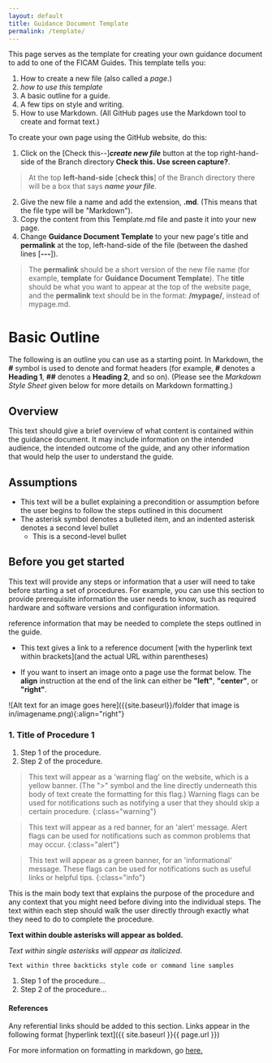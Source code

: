 ```yaml
---
layout: default
title: Guidance Document Template
permalink: /template/
---
```


This page serves as the template for creating your own guidance document to add to one of the FICAM Guides. This template tells you: 

  1. How to create a new file (also called a _page_.)
  2. _how to use this template_ 
  2. A basic outline for a guide.
  3. A few tips on style and writing. 
  4. How to use Markdown. (All GitHub pages use the Markdown tool to create and format text.)  

To create your own page using the GitHub website, do this:  

  1. Click on the [Check this--]**_create new file_** button at the top right-hand-side of the Branch directory **Check this.  Use screen capture?**. 
  > At the top **left-hand-side** [**check this**] of the Branch directory there will be a box that says **_name your file_**.
  2. Give the new file a name and add the extension, **.md**. (This means that the file type will be "Markdown").
  3. Copy the content from this Template.md file and paste it into your new page. 
  4. Change **Guidance Document Template** to your new page's title and **permalink** at the top, left-hand-side of the file (between the dashed lines [**---**]).  
  > The **permalink** should be a short version of the new file name (for example, **template** for **Guidance Document Template**). The **title** should be what you want to appear at the top of the website page, and the **permalink** text should be in the format: **/mypage/**, instead of mypage.md.

# Basic Outline 

The following is an outline you can use as a starting point. In Markdown, the **#** symbol is used to denote and format headers (for example, **#** denotes a **Heading 1**, **##** denotes a **Heading 2**, and so on).  (Please see the _Markdown Style Sheet_ given below for more details on Markdown formatting.)

<!--- For example, this code denotes a comment, and information written inside of it will not appear on the website but can be used as a reference for others viewing the file. -->

## Overview

This text should give a brief overview of what content is contained within the guidance document. It may include information on the intended audience, the intended outcome of the guide, and any other information that would help the user to understand the guide.

## Assumptions

  * This text will be a bullet explaining a precondition or assumption before the user begins to follow the steps outlined in this document
  * The asterisk symbol denotes a bulleted item, and an indented asterisk denotes a second level bullet
    * This is a second-level bullet

## Before you get started

This text will provide any steps or information that a user will need to take before starting a set of procedures. For example, you can use this section to provide prerequisite information the user needs to know, such as required hardware and software versions and configuration information.

reference information that may be needed to complete the steps outlined in the guide.

  * This text gives a link to a reference document [with the hyperlink text within brackets](and the actual URL within parentheses)

  * If you want to insert an image onto a page use the format below. The **align** instruction at the end of the link can either be **"left"**, **"center"**, or **"right"**.

![Alt text for an image goes here]({{site.baseurl}}/folder that image is in/imagename.png){:align="right"}

### 1. Title of Procedure 1

  1. Step 1 of the procedure.
  2. Step 2 of the procedure.
  


> This text will appear as a 'warning flag' on the website, which is a yellow banner. (The ">" symbol and the line directly underneath this body of text create the formatting for this flag.) Warning flags can be used for notifications such as notifying a user that they should skip a certain procedure.
{:class="warning"}

> This text will appear as a red banner, for an 'alert' message. Alert flags can be used for notifications such as common problems that may occur.
{:class="alert"}

> This text will appear as a green banner, for an 'informational' message. These flags can be used for notifications such as useful links or helpful tips.
{:class="info"}

This is the main body text that explains the purpose of the procedure and any context that you might need before diving into the individual steps. The text within each step should walk the user directly through exactly what they need to do to complete the procedure.

**Text within double asterisks will appear as bolded.**

*Text within single asterisks will appear as italicized.*

```Text within three backticks style code or command line samples```



1.	Step 1 of the procedure...
2.	Step 2 of the procedure...


#### References

Any referential links should be added to this section. Links appear in the following format [hyperlink text]({{ site.baseurl }}{{ page.url }})

For more information on formatting in markdown, go [here.](https://help.github.com/articles/basic-writing-and-formatting-syntax/)

